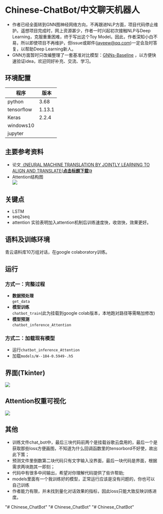 # Chinese-ChatBot/中文聊天机器人
* 作者已经全面转到GNN图神经网络方向，不再跟进NLP方面，项目代码停止维护。遥想项目完成时，网上资源甚少，作者一时兴起初次接触NLP与Deep Learning，克服重重困难，终于写出这个Toy Model。因此，作者深知小白不易，所以即使项目不再维护，但issue或邮件(jayeew@qq.com)一定会及时答复，以帮助Deep Learning新人。<br>
* GNN方面暂时只改编整理了一套基准对比模型：[GNNs-Baseline](https://github.com/jayeew/GNNs-Baseline) ，以方便快速验证idea，欢迎同好补充、交流、学习。
## 环境配置
| 程序         | 版本      |
| ---------- | ------- |
| python     | 3.68    |
| tensorflow | 1.13.1  |
| Keras      | 2.2.4   |
| windows10  |         |
| jupyter    |         |

## 主要参考资料
* 论文[《NEURAL MACHINE TRANSLATION BY JOINTLY LEARNING TO ALIGN AND TRANSLATE(**点击标题下载**)》](https://arxiv.org/pdf/1409.0473.pdf)
* Attention结构图<br>![](https://github.com/jiayiwang5/Chinese-ChatBot/blob/master/image/image3.png)

## 关键点
* LSTM
* seq2seq
* attention 实验表明加入attention机制后训练速度快，收敛快，效果更好。
## 语料及训练环境
  青云语料库10万组对话，在google colaboratory训练。
## 运行
### 方式一：完整过程
- **数据预处理**<br>
  `get_data`<br>
- **模型训练**<br>
  `chatbot_train`(此为挂载到google colab版本，本地跑对路径等需略加修改)<br>
- **模型预测**<br>
  `chatbot_inference_Attention`<br>
### 方式二：加载现有模型
- 运行`chatbot_inference_Attention`<br>
- 加载`models/W--184-0.5949-.h5` 
## 界面(Tkinter)
![](https://github.com/jiayiwang5/Chinese-ChatBot/blob/master/image/image.png)

## Attention权重可视化
![](https://github.com/jiayiwang5/Chinese-ChatBot/blob/master/image/image2.png)

## 其他
* 训练文件chat_bot中，最后三块代码前两个是挂载谷歌云盘用的，最后一个是获取那些loss方便画图，不知道为什么回调函数里的tensorbord不好使，故出此下策；<br>
* 预测文件里倒数第二块代码只有文字输入没界面，最后一块代码是界面，根据需求两块跑其一即刻；<br>
* 代码中有很多中间输出，希望对你理解代码提供了些许帮助;<br>
* models里面有一个我训练好的模型，正常运行应该是没有问题的，你也可以自己训练<br>
* 作者能力有限，并未找到量化对话效果的指标，因此loss只能大致反映训练进度。<br>

"# Chinese_ChatBot" 
"# Chinese_ChatBot" 
"# Chinese_ChatBot" 
